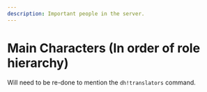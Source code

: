 ```yaml
---
description: Important people in the server.
---
```


# Main Characters \(In order of role hierarchy\)

Will need to be re-done to mention the `dh!translators` command.

